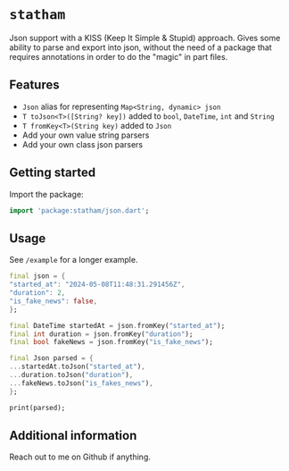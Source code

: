 <!--
This README describes the package. If you publish this package to pub.dev,
this README's contents appear on the landing page for your package.

For information about how to write a good package README, see the guide for
[writing package pages](https://dart.dev/guides/libraries/writing-package-pages).

For general information about developing packages, see the Dart guide for
[creating packages](https://dart.dev/guides/libraries/create-library-packages)
and the Flutter guide for
[developing packages and plugins](https://flutter.dev/developing-packages).
-->

# `statham`

Json support with a KISS (Keep It Simple & Stupid) approach.
Gives some ability to parse and export into json, without the need of a package that
requires annotations in order to do the "magic" in part files.

## Features

- `Json` alias for representing `Map<String, dynamic> json`
- `T toJson<T>([String? key])` added to `bool`, `DateTime`, `int` and `String`
- `T fromKey<T>(String key)` added to `Json`
- Add your own value string parsers
- Add your own class json parsers

## Getting started

Import the package:

```dart
import 'package:statham/json.dart';
```

## Usage

See `/example` for a longer example.

```dart
final json = {
"started_at": "2024-05-08T11:48:31.291456Z",
"duration": 2,
"is_fake_news": false,
};

final DateTime startedAt = json.fromKey("started_at");
final int duration = json.fromKey("duration");
final bool fakeNews = json.fromKey("is_fake_news");

final Json parsed = {
...startedAt.toJson("started_at"),
...duration.toJson("duration"),
...fakeNews.toJson("is_fakes_news"),
};

print(parsed);
```

## Additional information

Reach out to me on Github if anything.
